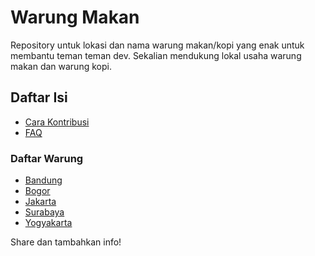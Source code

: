 # Warung Makan

Repository untuk lokasi dan nama warung makan/kopi yang enak untuk membantu teman teman dev. 
Sekalian mendukung lokal usaha warung makan dan warung kopi.

## Daftar Isi  

* [Cara Kontribusi](./CONTRIBUTING.md)  
* [FAQ](./FAQ.md)

### Daftar Warung

* [Bandung](./data/Bandung.md)  
* [Bogor](./data/Bogor.md)  
* [Jakarta](./data/Jakarta.md)  
* [Surabaya](./data/Surabaya.md)  
* [Yogyakarta](./data/Yogyakarta.md)  

Share dan tambahkan info!
